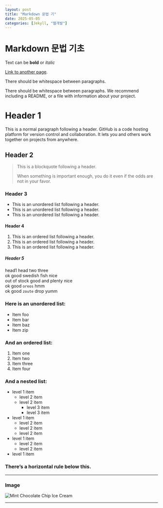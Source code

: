 ```yaml
---
layout: post
title: "Markdown 문법 기" 
date: 2025-05-05
categories: [Jekyll, "웹개발"]
---
```


# Markdown 문법 기초

Text can be **bold** or *italic*

[Link to another page](https://snu.ac.kr).

There should be whitespace between paragraphs.

There should be whitespace between paragraphs. We recommend including a README, or a file with information about your project.

# Header 1

This is a normal paragraph following a header. GitHub is a code hosting platform for version control and collaboration. It lets you and others work together on projects from anywhere.

## Header 2

> This is a blockquote following a header.
>
> When something is important enough, you do it even if the odds are not in your favor.

### Header 3

- This is an unordered list following a header.
- This is an unordered list following a header.
- This is an unordered list following a header.

#### Header 4

1. This is an ordered list following a header.
2. This is an ordered list following a header.
3. This is an ordered list following a header.

##### Header 5

head1 head two three  
ok good swedish fish nice  
out of stock good and plenty nice  
ok good `oreos` hmm  
ok good `zoute` drop yumm  

### Here is an unordered list:

- Item foo
- Item bar
- Item baz
- Item zip

### And an ordered list:

1. Item one
2. Item two
3. Item three
4. Item four

### And a nested list:

- level 1 item
  - level 2 item
  - level 2 item
    - level 3 item
    - level 3 item
- level 1 item
  - level 2 item
  - level 2 item
  - level 2 item
- level 1 item
  - level 2 item
  - level 2 item
- level 1 item

### There’s a horizontal rule below this.

***

### Image

![Mint Chocolate Chip Ice Cream]((https://sumin-park-teaching.github.io/assets/img/mint-chocolate-chip-ice-cream.jpg))

***

